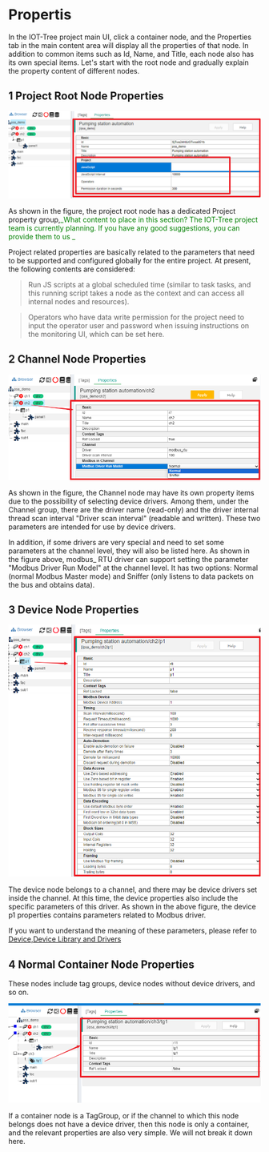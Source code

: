 Propertis
==


In the IOT-Tree project main UI, click a container node, and the Properties tab in the main content area will display all the properties of that node. In addition to common items such as Id, Name, and Title, each node also has its own special items. Let's start with the root node and gradually explain  the property content of different nodes.


## 1 Project Root Node Properties

<img src="../img/main/m013.png" />



As shown in the figure, the project root node has a dedicated Project property group,<font color=green>_What content to place in this section? The IOT-Tree project team is currently planning. If you have any good suggestions, you can provide them to us
_</font>

Project related properties are basically related to the parameters that need to be supported and configured globally for the entire project. At present, the following contents are considered:

>Run JS scripts at a global scheduled time (similar to task tasks, and this running script takes a node as the context and can access all internal nodes and resources).

>Operators who have data write permission for the project need to input the operator user and password when issuing instructions on the monitoring UI, which can be set here.


## 2 Channel Node Properties

<img src="../img/main/m014.png" />



As shown in the figure, the Channel node may have its own property items due to the possibility of selecting device drivers. Among them, under the Channel group, there are the driver name (read-only) and the driver internal thread scan interval "Driver scan interval" (readable and written). These two parameters are intended for use by device drivers.

In addition, if some drivers are very special and need to set some parameters at the channel level, they will also be listed here. As shown in the figure above, modbus_ RTU driver can support setting the parameter "Modbus Driver Run Model" at the channel level. It has two options: Normal (normal Modbus Master mode) and Sniffer (only listens to data packets on the bus and obtains data).


## 3 Device Node Properties

<img src="../img/main/m015.png" />



The device node belongs to a channel, and there may be device drivers set inside the channel. At this time, the device properties also include the specific parameters of this driver. As shown in the above figure, the device p1 properties contains parameters related to Modbus driver.


If you want to understand the meaning of these parameters, please refer to [Device,Device Library and Drivers][dev]

[dev]:../device/index.md

## 4 Normal Container Node Properties

These nodes include tag groups, device nodes without device drivers, and so on.

<img src="../img/main/m016.png" />



If a container node is a TagGroup, or if the channel to which this node belongs does not have a device driver, then this node is only a container, and the relevant properties are also very simple. We will not break it down here.

